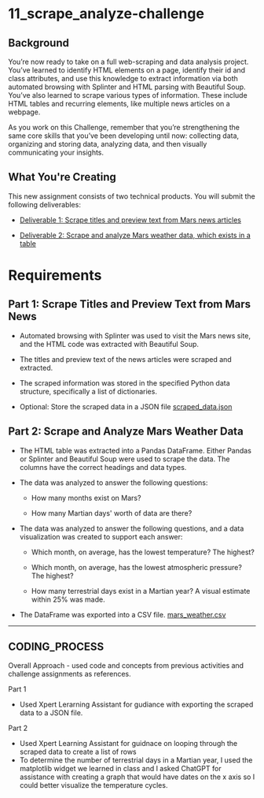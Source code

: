 # 11_scrape_analyze-challenge

## Background
You’re now ready to take on a full web-scraping and data analysis project. You’ve learned to identify HTML elements on a page, identify their id and class attributes, and use this knowledge to extract information via both automated browsing with Splinter and HTML parsing with Beautiful Soup. You’ve also learned to scrape various types of information. These include HTML tables and recurring elements, like multiple news articles on a webpage.

As you work on this Challenge, remember that you’re strengthening the same core skills that you’ve been developing until now: collecting data, organizing and storing data, analyzing data, and then visually communicating your insights.

## What You're Creating
This new assignment consists of two technical products. You will submit the following deliverables:

- [Deliverable 1: Scrape titles and preview text from Mars news articles](https://github.com/wrighang/11_scrape_analyze-challenge/blob/main/part_1_mars_news.ipynb)

- [Deliverable 2: Scrape and analyze Mars weather data, which exists in a table](https://github.com/wrighang/11_scrape_analyze-challenge/blob/main/part_2_mars_weather.ipynb)

# Requirements

## Part 1: Scrape Titles and Preview Text from Mars News
- Automated browsing with Splinter was used to visit the Mars news site, and the HTML code was extracted with Beautiful Soup.

- The titles and preview text of the news articles were scraped and extracted.

- The scraped information was stored in the specified Python data structure, specifically a list of dictionaries.

- Optional: Store the scraped data in a JSON file [scraped_data.json](https://github.com/wrighang/11_scrape_analyze-challenge/blob/main/scraped_data.json) 

## Part 2: Scrape and Analyze Mars Weather Data
- The HTML table was extracted into a Pandas DataFrame. Either Pandas or Splinter and Beautiful Soup were used to scrape the data. The columns have the correct headings and data types.

- The data was analyzed to answer the following questions:

    - How many months exist on Mars?

    - How many Martian days' worth of data are there?

- The data was analyzed to answer the following questions, and a data visualization was created to support each answer:

    - Which month, on average, has the lowest temperature? The highest?

    - Which month, on average, has the lowest atmospheric pressure? The highest?

    - How many terrestrial days exist in a Martian year? A visual estimate within 25% was made.

- The DataFrame was exported into a CSV file. [mars_weather.csv](https://github.com/wrighang/11_scrape_analyze-challenge/blob/main/mars_weather.csv)


--------------------------------------------------------------------------------------------------

## CODING_PROCESS

Overall Approach - used code and concepts from previous activities and challenge assignments as references.

 Part 1
- Used Xpert Lerarning Assistant for gudiance with exporting the scraped data to a JSON file. 

 Part 2
- Used Xpert Learning Assistant for guidnace on looping through the scraped data to create a list of rows
- To determine the number of terrestrial days in a Martian year, I used the matplotlib widget we learned in class and I asked ChatGPT for assistance with creating a graph that would have dates on the x axis so I could better visualize the temperature cycles.

